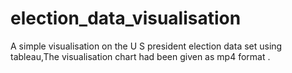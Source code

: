 # election_data_visualisation
A simple visualisation on the U S president election data set using tableau,The visualisation chart had been given as mp4 format .
